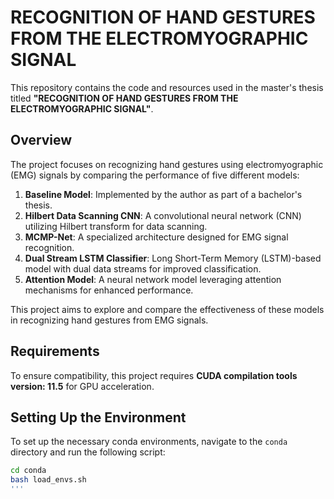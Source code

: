 # RECOGNITION OF HAND GESTURES FROM THE ELECTROMYOGRAPHIC SIGNAL

This repository contains the code and resources used in the master's thesis titled **"RECOGNITION OF HAND GESTURES FROM THE ELECTROMYOGRAPHIC SIGNAL"**.

## Overview

The project focuses on recognizing hand gestures using electromyographic (EMG) signals by comparing the performance of five different models:

1. **Baseline Model**: Implemented by the author as part of a bachelor's thesis.
2. **Hilbert Data Scanning CNN**: A convolutional neural network (CNN) utilizing Hilbert transform for data scanning.
3. **MCMP-Net**: A specialized architecture designed for EMG signal recognition.
4. **Dual Stream LSTM Classifier**: Long Short-Term Memory (LSTM)-based model with dual data streams for improved classification.
5. **Attention Model**: A neural network model leveraging attention mechanisms for enhanced performance.

This project aims to explore and compare the effectiveness of these models in recognizing hand gestures from EMG signals.

## Requirements

To ensure compatibility, this project requires **CUDA compilation tools version: 11.5** for GPU acceleration.

## Setting Up the Environment

To set up the necessary conda environments, navigate to the `conda` directory and run the following script:

```bash
cd conda
bash load_envs.sh
'''
